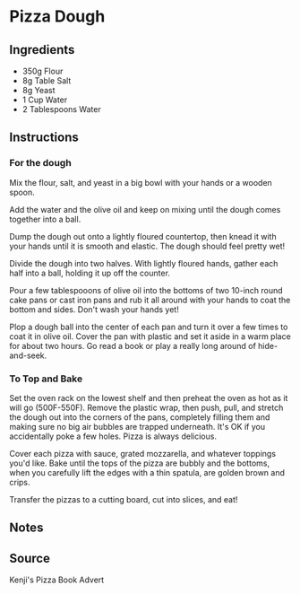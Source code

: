 # Pizza Dough

## Ingredients
+ 350g Flour
+ 8g Table Salt
+ 8g Yeast
+ 1 Cup Water
+ 2 Tablespoons Water

## Instructions
### For the dough
Mix the flour, salt, and yeast in a big bowl with your hands or a wooden spoon.

Add the water and the olive oil and keep on mixing until the dough comes together into a ball.

Dump the dough out onto a lightly floured countertop, then knead it with your hands until it is smooth and elastic. The dough should feel pretty wet!

Divide the dough into two halves. With lightly floured hands, gather each half into a ball, holding it up off the counter.

Pour a few tablespooons of olive oil into the bottoms of two 10-inch round cake pans or cast iron pans and rub it all around with your hands to coat the bottom and sides. Don't wash your hands yet!

Plop a dough ball into the center of each pan and turn it over a few times to coat it in olive oil. Cover the pan with plastic and set it aside in a warm place for about two hours. Go read a book or play a really long around of hide-and-seek.

### To Top and Bake
Set the oven rack on the lowest shelf and then preheat the oven as hot as it will go (500F-550F). Remove the plastic wrap, then push, pull, and stretch the dough out into the corners of the pans, completely filling them and making sure no big air bubbles are trapped underneath. It's OK if you accidentally poke a few holes. Pizza is always delicious.

Cover each pizza with sauce, grated mozzarella, and whatever toppings you'd like. Bake until the tops of the pizza are bubbly and the bottoms, when you carefully lift the edges with a thin spatula, are golden brown and crips.

Transfer the pizzas to a cutting board, cut into slices, and eat!

## Notes

## Source
Kenji's Pizza Book Advert
